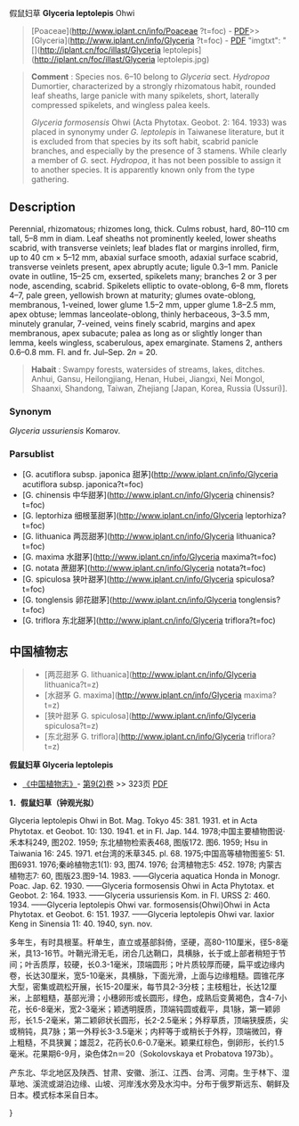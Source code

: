 假鼠妇草 **Glyceria leptolepis** Ohwi

> [Poaceae](http://www.iplant.cn/info/Poaceae ?t=foc) - [PDF](http://iplant.cn/foc/pdf/Poaceae.pdf)>>[Glyceria](http://www.iplant.cn/info/Glyceria ?t=foc) - [PDF](http://www.iplant.cn/foc/pdf/Glyceria.pdf)
  "imgtxt": "[](http://iplant.cn/foc/illast/Glyceria leptolepis](http://iplant.cn/foc/illast/Glyceria leptolepis.jpg)

> **Comment** : 
> Species nos. 6–10 belong to *Glyceria* sect. *Hydropoa* Dumortier, characterized by a strongly rhizomatous habit, rounded leaf sheaths, large panicle with many spikelets, short, laterally compressed spikelets, and wingless palea keels.
>
> *Glyceria formosensis* Ohwi (Acta Phytotax. Geobot. 2: 164. 1933) was placed in synonymy under *G. leptolepis* in Taiwanese literature, but it is excluded from that species by its soft habit, scabrid panicle branches, and especially by the presence of 3 stamens. While clearly a member of *G.* sect. *Hydropoa*, it has not been possible to assign it to another species. It is apparently known only from the type gathering.

## Description

Perennial, rhizomatous; rhizomes long, thick. Culms robust, hard, 80–110 cm tall, 5–8 mm in diam. Leaf sheaths not prominently keeled, lower sheaths scabrid, with transverse veinlets; leaf blades flat or margins inrolled, firm, up to 40 cm × 5–12 mm, abaxial surface smooth, adaxial surface scabrid, transverse veinlets present, apex abruptly acute; ligule 0.3–1 mm. Panicle ovate in outline, 15–25 cm, exserted, spikelets many; branches 2 or 3 per node, ascending, scabrid. Spikelets elliptic to ovate-oblong, 6–8 mm, florets 4–7, pale green, yellowish brown at maturity; glumes ovate-oblong, membranous, 1-veined, lower glume 1.5–2 mm, upper glume 1.8–2.5 mm, apex obtuse; lemmas lanceolate-oblong, thinly herbaceous, 3–3.5 mm, minutely granular, 7-veined, veins finely scabrid, margins and apex membranous, apex subacute; palea as long as or slightly longer than lemma, keels wingless, scaberulous, apex emarginate. Stamens 2, anthers 0.6–0.8 mm. Fl. and fr. Jul–Sep. 2*n* = 20.

> **Habait** : 
> Swampy forests, watersides of streams, lakes, ditches. Anhui, Gansu, Heilongjiang, Henan, Hubei, Jiangxi, Nei Mongol, Shaanxi, Shandong, Taiwan, Zhejiang [Japan, Korea, Russia (Ussuri)].

### Synonym
*Glyceria ussuriensis* Komarov.

### Parsublist

* [G.  acutiflora subsp. japonica  甜茅](http://www.iplant.cn/info/Glyceria acutiflora subsp. japonica?t=foc)
* [G.  chinensis  中华甜茅](http://www.iplant.cn/info/Glyceria chinensis?t=foc)
* [G.  leptorhiza  细根茎甜茅](http://www.iplant.cn/info/Glyceria leptorhiza?t=foc)
* [G.  lithuanica  两蕊甜茅](http://www.iplant.cn/info/Glyceria lithuanica?t=foc)
* [G.  maxima  水甜茅](http://www.iplant.cn/info/Glyceria maxima?t=foc)
* [G.  notata  蔗甜茅](http://www.iplant.cn/info/Glyceria notata?t=foc)
* [G.  spiculosa  狭叶甜茅](http://www.iplant.cn/info/Glyceria spiculosa?t=foc)
* [G.  tonglensis  卵花甜茅](http://www.iplant.cn/info/Glyceria tonglensis?t=foc)
* [G.  triflora  东北甜茅](http://www.iplant.cn/info/Glyceria triflora?t=foc)

## 中国植物志

> * [两蕊甜茅  G.  lithuanica](http://www.iplant.cn/info/Glyceria lithuanica?t=z)
> * [水甜茅  G.  maxima](http://www.iplant.cn/info/Glyceria maxima?t=z)
> * [狭叶甜茅  G.  spiculosa](http://www.iplant.cn/info/Glyceria spiculosa?t=z)
> * [东北甜茅  G.  triflora](http://www.iplant.cn/info/Glyceria triflora?t=z)

**假鼠妇草 Glyceria leptolepis**

* [《中国植物志》](http://www.iplant.cn/frps)- [第9(2)卷](http://www.iplant.cn/frps/vol/9(2)) >> 323页 [PDF](http://www.iplant.cn/frps/pdf/9(2)/323.pdf)

**1．假鼠妇草（钟观光拟）**

Glyceria leptolepis Ohwi in Bot. Mag. Tokyo 45: 381. 1931. et in Acta Phytotax. et Geobot. 10: 130. 1941. et in Fl. Jap. 144. 1978;中国主要植物图说·禾本科249, 图202. 1959; 东北植物检索表468, 图版172. 图6. 1959; Hsu in Taiwania 16: 245. 1971. et台湾的禾草345. pl. 68. 1975;中国高等植物图鉴5: 51. 图6931. 1976;秦岭植物志1(1): 93, 图74. 1976; 台湾植物志5: 452. 1978; 内蒙古植物志7: 60, 图版23.图9-14. 1983. ——Glyceria aquatica Honda in Monogr. Poac. Jap. 62. 1930. ——Glyceria formosensis Ohwi in Acta Phytotax. et Geobot. 2: 164. 1933. ——Glyceria ussuriensis Kom. in Fl. URSS 2: 460. 1934. ——Glyceria leptolepis Ohwi var. formosensis(Ohwi)Ohwi in Acta Phytotax. et Geobot. 6: 151. 1937. ——Glyceria leptolepis Ohwi var. laxior Keng in Sinensia 11: 40. 1940, syn. nov.

多年生，有时具根茎。秆单生，直立或基部斜倚，坚硬，高80-110厘米，径5-8毫米，具13-16节。叶鞘光滑无毛，闭合几达鞘口，具横脉，长于或上部者稍短于节间；叶舌质厚，较硬，长0.3-1毫米，顶端圆形；叶片质较厚而硬，扁平或边缘内卷，长达30厘米，宽5-10毫米，具横脉，下面光滑，上面与边缘粗糙。圆锥花序大型，密集或疏松开展，长15-20厘米，每节具2-3分枝；主枝粗壮，长达12厘米，上部粗糙，基部光滑；小穗卵形或长圆形，绿色，成熟后变黄褐色，含4-7小花，长6-8毫米，宽2-3毫米；颖透明膜质，顶端钝圆或截平，具1脉，第一颖卵形，长1.5-2毫米，第二颖卵状长圆形，长2-2.5毫米；外稃草质，顶端狭膜质，尖或稍钝，具7脉；第一外稃长3-3.5毫米；内秤等于或稍长于外稃，顶端微凹，脊上粗糙，不具狭翼；雄蕊2，花药长0.6-0.7毫米。颖果红棕色，倒卵形，长约1.5毫米。花果期6-9月，染色体2n＝20（Sokolovskaya et Probatova 1973b）。

产东北、华北地区及陕西、甘肃、安徽、浙江、江西、台湾、河南。生于林下、湿草地、溪流或湖泊边缘、山坡、河岸浅水旁及水沟中。分布于俄罗斯远东、朝鲜及日本。模式标本采自日本。

}